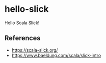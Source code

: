 # hello-slick
Hello Scala Slick!

## References
- https://scala-slick.org/
- https://www.baeldung.com/scala/slick-intro
